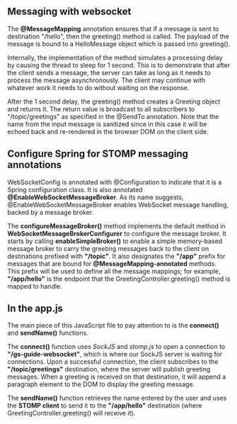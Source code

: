 ## Messaging with websocket

The **@MessageMapping** annotation ensures that if a message is sent to destination "/hello", then the greeting() method is called.
The payload of the message is bound to a HelloMessage object which is passed into greeting().

Internally, the implementation of the method simulates a processing delay by causing the thread to sleep for 1 second. 
This is to demonstrate that after the client sends a message, the server can take as long as it needs to process the message asynchronously. 
The client may continue with whatever work it needs to do without waiting on the response.

After the 1 second delay, the greeting() method creates a Greeting object and returns it. The return value is broadcast to all subscribers
to "/topic/greetings" as specified in the @SendTo annotation. Note that the name from the input message is sanitized since in this case it 
will be echoed back and re-rendered in the browser DOM on the client side.

## Configure Spring for STOMP messaging annotations

WebSocketConfig is annotated with @Configuration to indicate that it is a Spring configuration class. It is also annotated **@EnableWebSocketMessageBroker**. 
As its name suggests, @EnableWebSocketMessageBroker enables WebSocket message handling, backed by a message broker.

The **configureMessageBroker()** method implements the default method in **WebSocketMessageBrokerConfigurer** to configure the message broker. 
It starts by calling **enableSimpleBroker()** to enable a simple memory-based message broker to carry the greeting messages back to the client on destinations prefixed with **"/topic"**. 
It also designates the **"/app"** prefix for messages that are bound for **@MessageMapping-annotated** methods. This prefix will be used to define all the message mappings; 
for example, **"/app/hello"** is the endpoint that the GreetingController.greeting() method is mapped to handle.

## In the app.js

The main piece of this JavaScript file to pay attention to is the **connect()** and **sendName()** functions.

The **connect()** function uses *SockJS* and *stomp.js* to open a connection to **"/gs-guide-websocket"**, which is where our SockJS server is waiting for connections. 
Upon a successful connection, the client subscribes to the **"/topic/greetings"** destination, where the server will publish greeting messages. When a greeting is received 
on that destination, it will append a paragraph element to the DOM to display the greeting message.

The **sendName()** function retrieves the name entered by the user and uses the **STOMP client** to send it to the **"/app/hello"** destination (where GreetingController.greeting() will receive it).